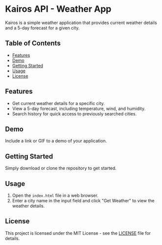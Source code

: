 # Kairos API - Weather App

Kairos is a simple weather application that provides current weather details and a 5-day forecast for a given city.

## Table of Contents
- [Features](#features)
- [Demo](#demo)
- [Getting Started](#getting-started)
- [Usage](#usage)
- [License](#license)

## Features

- Get current weather details for a specific city.
- View a 5-day forecast, including temperature, wind, and humidity.
- Search history for quick access to previously searched cities.

## Demo

Include a link or GIF to a demo of your application.

## Getting Started

Simply download or clone the repository to get started.

## Usage

1. Open the `index.html` file in a web browser.
2. Enter a city name in the input field and click "Get Weather" to view the weather details.

## License

This project is licensed under the MIT License - see the [LICENSE](LICENSE) file for details.

